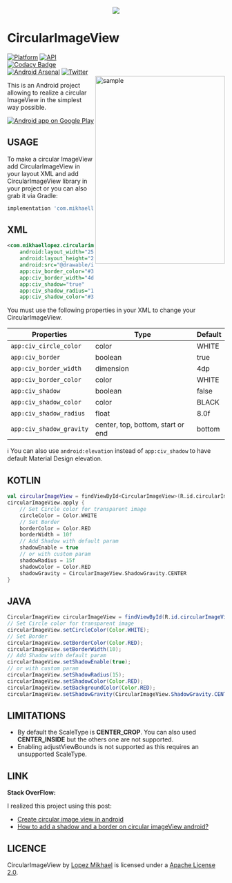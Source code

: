 <p align="center"><img src="http://i67.tinypic.com/2ij1d2r.jpg"></p>

CircularImageView
=================

<img src="/preview/preview.gif" alt="sample" title="sample" width="300" height="435" align="right" vspace="52" />

[![Platform](https://img.shields.io/badge/platform-android-green.svg)](http://developer.android.com/index.html)
[![API](https://img.shields.io/badge/API-14%2B-brightgreen.svg?style=flat)](https://android-arsenal.com/api?level=14)
[![Codacy Badge](https://api.codacy.com/project/badge/Grade/57b73cd8e4b242389acf4341b7ca7269)](https://www.codacy.com/app/lopspower/CircularImageView?utm_source=github.com&amp;utm_medium=referral&amp;utm_content=lopspower/CircularImageView&amp;utm_campaign=Badge_Grade)
<br>
[![Android Arsenal](https://img.shields.io/badge/Android%20Arsenal-CircularImageView-lightgrey.svg?style=flat)](https://android-arsenal.com/details/1/2846)
[![Twitter](https://img.shields.io/badge/Twitter-@LopezMikhael-blue.svg?style=flat)](http://twitter.com/lopezmikhael)

This is an Android project allowing to realize a circular ImageView in the simplest way possible.

<a href="https://play.google.com/store/apps/details?id=com.mikhaellopez.lopspower">
  <img alt="Android app on Google Play" src="https://developer.android.com/images/brand/en_app_rgb_wo_45.png" />
</a>

USAGE
-----

To make a circular ImageView add CircularImageView in your layout XML and add CircularImageView library in your project or you can also grab it via Gradle:

```groovy
implementation 'com.mikhaellopez:circularimageview:4.0.2'
```

XML
-----

```xml
<com.mikhaellopez.circularimageview.CircularImageView
    android:layout_width="250dp"
    android:layout_height="250dp"
    android:src="@drawable/image"
    app:civ_border_color="#3f51b5"
    app:civ_border_width="4dp"
    app:civ_shadow="true"
    app:civ_shadow_radius="10"
    app:civ_shadow_color="#3f51b5"/>
```

You must use the following properties in your XML to change your CircularImageView.

| Properties               | Type                              | Default |
| ------------------------ | --------------------------------- | ------- |
| `app:civ_circle_color`   | color                             | WHITE   |
| `app:civ_border`         | boolean                           | true    |
| `app:civ_border_width`   | dimension                         | 4dp     |
| `app:civ_border_color`   | color                             | WHITE   |
| `app:civ_shadow`         | boolean                           | false   |
| `app:civ_shadow_color`   | color                             | BLACK   |
| `app:civ_shadow_radius`  | float                             | 8.0f    |
| `app:civ_shadow_gravity` | center, top, bottom, start or end | bottom  |

:information_source: You can also use `android:elevation` instead of `app:civ_shadow` to have default Material Design elevation.

KOTLIN
-----

```kotlin
val circularImageView = findViewById<CircularImageView>(R.id.circularImageView)
circularImageView.apply {
    // Set Circle color for transparent image
    circleColor = Color.WHITE
    // Set Border
    borderColor = Color.RED
    borderWidth = 10f
    // Add Shadow with default param
    shadowEnable = true
    // or with custom param
    shadowRadius = 15f
    shadowColor = Color.RED
    shadowGravity = CircularImageView.ShadowGravity.CENTER
}
```

JAVA
-----

```java
CircularImageView circularImageView = findViewById(R.id.circularImageView);
// Set Circle color for transparent image
circularImageView.setCircleColor(Color.WHITE);
// Set Border
circularImageView.setBorderColor(Color.RED);
circularImageView.setBorderWidth(10);
// Add Shadow with default param
circularImageView.setShadowEnable(true);
// or with custom param
circularImageView.setShadowRadius(15);
circularImageView.setShadowColor(Color.RED);
circularImageView.setBackgroundColor(Color.RED);
circularImageView.setShadowGravity(CircularImageView.ShadowGravity.CENTER);
```

LIMITATIONS
-----

-   By default the ScaleType is **CENTER_CROP**. You can also used **CENTER_INSIDE** but the others one are not supported.
-   Enabling adjustViewBounds is not supported as this requires an unsupported ScaleType.

LINK
-----

**Stack OverFlow:**

I realized this project using this post:
-   [Create circular image view in android](http://stackoverflow.com/a/16208548/1832221)
-   [How to add a shadow and a border on circular imageView android?](http://stackoverflow.com/q/17655264/1832221)

LICENCE
-----

CircularImageView by [Lopez Mikhael](http://mikhaellopez.com/) is licensed under a [Apache License 2.0](http://www.apache.org/licenses/LICENSE-2.0).
